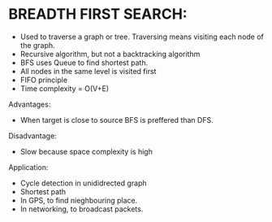 BREADTH FIRST SEARCH:
=====================

* Used to traverse a graph or tree. Traversing means visiting each node of the graph.
* Recursive algorithm, but not a backtracking algorithm
* BFS uses Queue to find shortest path.
* All nodes in the same level is visited first
* FIFO principle
* Time complexity = O(V+E)

Advantages:
* When target is close to source BFS is preffered than DFS.

Disadvantage:
* Slow because space complexity is high

Application:
* Cycle detection in unididrected graph
* Shortest path
* In GPS, to find nieghbouring place.
* In networking, to broadcast packets.

